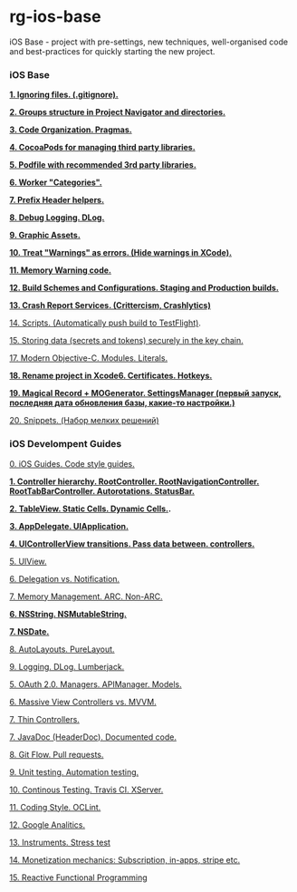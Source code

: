 # rg-ios-base
iOS Base - project with pre-settings, new techniques, well-organised code and best-practices for quickly starting the new project.

### iOS Base

**[1. Ignoring files. (.gitignore).](https://github.com/arthurigberdin/rg-ios-base/blob/master/Docs/ignoring_files.md)**

**[2. Groups structure in Project Navigator and directories.](https://github.com/arthurigberdin/rg-ios-base/blob/master/Docs/groups_projectnavigator.md)**

**[3. Code Organization. Pragmas.](https://github.com/arthurigberdin/rg-ios-base/blob/master/Docs/structure_code.md)**

**[4. CocoaPods for managing third party libraries.](https://github.com/arthurigberdin/rg-ios-base/blob/master/Docs/cocoapods.md)**

**[5. Podfile with recommended 3rd party libraries.](https://github.com/arthurigberdin/rg-ios-base/blob/master/Docs/podfile_libs.md)**

**[6. Worker "Categories".](https://github.com/arthurigberdin/rg-ios-base/blob/master/Docs/worker_categories.md)**

**[7. Prefix Header helpers.](https://github.com/arthurigberdin/rg-ios-base/blob/master/Docs/prefix_header_helpers.md)**

**[8. Debug Logging. DLog.](https://github.com/arthurigberdin/rg-ios-base/blob/master/Docs/debug_logging.md)**

**[9. Graphic Assets.](https://github.com/arthurigberdin/rg-ios-base/blob/master/Docs/graphic_assets.md)**

**[10. Treat "Warnings" as errors. (Hide warnings in XCode).](https://github.com/arthurigberdin/rg-ios-base/blob/master/Docs/treat_warnings.md)**

**[11. Memory Warning code.](https://github.com/arthurigberdin/rg-ios-base/blob/master/Docs/memory_warning.md)**

**[12. Build Schemes and Configurations. Staging and Production builds.](https://github.com/arthurigberdin/rg-ios-base/blob/master/Docs/schemes.md)**

**[13. Crash Report Services. (Crittercism, Crashlytics)](https://github.com/arthurigberdin/rg-ios-base/blob/master/Docs/crash_report.md)**

[14. Scripts. (Automatically push build to TestFlight)](https://github.com/arthurigberdin/rg-ios-base/blob/master/Docs/scripts_push_build_testflight.md).

[15. Storing data (secrets and tokens) securely in the key chain.](https://github.com/arthurigberdin/rg-ios-base/blob/master/Docs/securely_store_data.md)

[17. Modern Objective-C. Modules. Literals.](https://github.com/arthurigberdin/rg-ios-base/blob/master/Docs/modern_objc.md)

**[18. Rename project in Xcode6. Certificates. Hotkeys.](https://github.com/arthurigberdin/rg-ios-base/blob/master/Docs/rename_project.md)**

**[19. Magical Record + MOGenerator. SettingsManager (первый запуск, последняя дата обновления базы, какие-то настройки.)](https://github.com/arthurigberdin/rg-ios-base/blob/master/Docs/magicalrecord_mogenerator.md)**

[20. Snippets. (Набор мелких решений)](https://github.com/arthurigberdin/rg-ios-base/blob/master/Docs/snippets.md)


### iOS Develompent Guides

[0. iOS Guides. Code style guides.](https://github.com/arthurigberdin/rg-ios-base/blob/master/Docs/iosguides.md)

**[1. Controller hierarchy. RootController. RootNavigationController. RootTabBarController. Autorotations. StatusBar.](https://github.com/arthurigberdin/rg-ios-base/blob/master/Docs/controller_hierarchy.md)**

**[2. TableView. Static Cells. Dynamic Cells.](https://github.com/arthurigberdin/rg-ios-base/blob/master/Docs/tableview.md).**

**[3. AppDelegate. UIApplication.](https://github.com/arthurigberdin/rg-ios-base/blob/master/Docs/appdelegate.md)**

**[4. UIControllerView transitions. Pass data between. controllers.](https://github.com/arthurigberdin/rg-ios-base/blob/master/Docs/controller.md)**

[5. UIView.](https://github.com/arthurigberdin/rg-ios-base/blob/master/Docs/uiview.md)

[6. Delegation vs. Notification.](https://github.com/arthurigberdin/rg-ios-base/blob/master/Docs/delegation-notification.md)

[7. Memory Management. ARC. Non-ARC.](https://github.com/arthurigberdin/rg-ios-base/blob/master/Docs/memory.md)

**[6. NSString. NSMutableString.](https://github.com/arthurigberdin/rg-ios-base/blob/master/Docs/oauth.md)**

**[7. NSDate.](https://github.com/arthurigberdin/rg-ios-base/blob/master/Docs/date.md)**

[8. AutoLayouts. PureLayout.](https://github.com/arthurigberdin/rg-ios-base/blob/master/Docs/autolayouts.md)

[9. Logging. DLog. Lumberjack.](https://github.com/arthurigberdin/rg-ios-base/blob/master/Docs/logging.md)

[5. OAuth 2.0. Managers. APIManager. Models.](https://github.com/arthurigberdin/rg-ios-base/blob/master/Docs/managers.md)

[6. Massive View Controllers vs. MVVM.](https://github.com/arthurigberdin/rg-ios-base/blob/master/Docs/mvvm.md)

[7. Thin Controllers.](https://github.com/arthurigberdin/rg-ios-base/blob/master/Docs/thin_controllers.md)

[7. JavaDoc (HeaderDoc). Documented code. ](https://github.com/arthurigberdin/rg-ios-base/blob/master/Docs/java_doc.md)

[8. Git Flow. Pull requests.](https://github.com/arthurigberdin/rg-ios-base/blob/master/Docs/git_flow.md)

[9. Unit testing. Automation testing.](https://github.com/arthurigberdin/rg-ios-base/blob/master/Docs/testing.md)

[10. Continous Testing. Travis CI. XServer.](https://github.com/arthurigberdin/rg-ios-base/blob/master/Docs/continous_testing.md)

[11. Coding Style. OCLint.](https://github.com/arthurigberdin/rg-ios-base/blob/master/Docs/coding_style_oclint.md)

[12. Google Analitics.](https://github.com/arthurigberdin/rg-ios-base/blob/master/Docs/google_analitics.md)

[13. Instruments. Stress test](https://github.com/arthurigberdin/rg-ios-base/blob/master/Docs/instruments.md)

[14. Monetization mechanics: Subscription, in-apps, stripe etc.](https://github.com/arthurigberdin/rg-ios-base/blob/master/Docs/monetization.md)

[15. Reactive Functional Programming](https://github.com/arthurigberdin/rg-ios-base/blob/master/Docs/reactive_programming.md)

